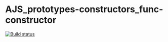 # AJS_prototypes-constructors_func-constructor
 
[![Build status](https://ci.appveyor.com/api/projects/status/thcmpatbqsp5gg58?svg=true)](https://ci.appveyor.com/project/KateGaw/ajs-prototypes-constructors-func-constructor)
